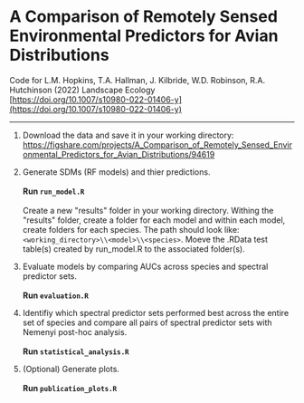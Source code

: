 # A Comparison of Remotely Sensed Environmental Predictors for Avian Distributions
Code for L.M. Hopkins, T.A. Hallman, J. Kilbride, W.D. Robinson, R.A. Hutchinson (2022) Landscape Ecology<br /> 
[https://doi.org/10.1007/s10980-022-01406-y](https://doi.org/10.1007/s10980-022-01406-y)
***

1. Download the data and save it in your working directory: https://figshare.com/projects/A_Comparison_of_Remotely_Sensed_Environmental_Predictors_for_Avian_Distributions/94619 

2. Generate SDMs (RF models) and thier predictions. <br /><br /> **Run ```run_model.R```**
<br /><br /> Create a new "results" folder in your working directory. Withing the "results" folder, create a folder for each model and within each model, create folders for each species. The path should look like: ```<working_directory>\\<model>\\<species>```. Moeve the .RData test table(s) created by run_model.R to the associated folder(s).

4. Evaluate models by comparing AUCs across species and spectral predictor sets. <br /><br /> **Run ```evaluation.R```** 

5. Identifiy which spectral predictor sets performed best across the entire set of species and compare all pairs of spectral predictor sets with Nemenyi post-hoc analysis. <br /><br /> **Run ```statistical_analysis.R```** 

6. (Optional) Generate plots. <br /><br /> **Run ```publication_plots.R```** 

